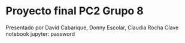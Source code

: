 # Proyecto final PC2 Grupo 8
Presentado por David Cabarique, Donny Escolar, Claudia Rocha
Clave notebook jupyter: password
